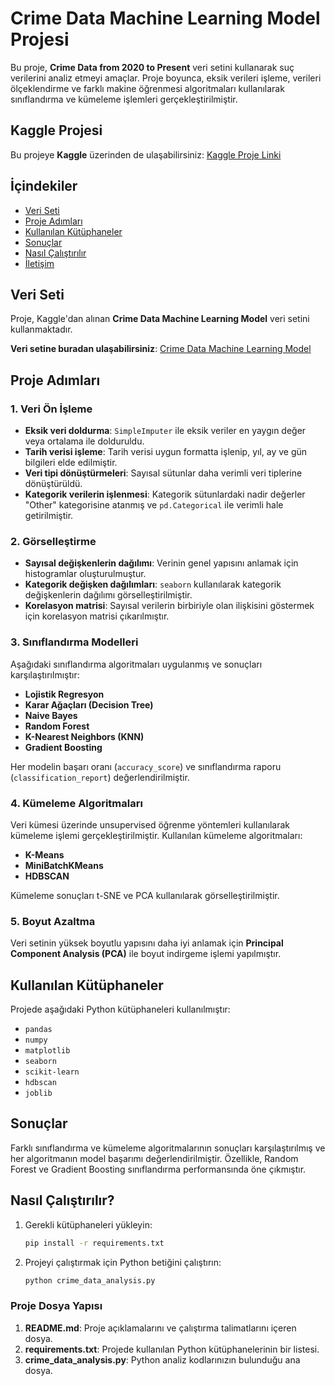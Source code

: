 # Crime Data Machine Learning Model Projesi

Bu proje, **Crime Data from 2020 to Present** veri setini kullanarak suç verilerini analiz etmeyi amaçlar. Proje boyunca, eksik verileri işleme, verileri ölçeklendirme ve farklı makine öğrenmesi algoritmaları kullanılarak sınıflandırma ve kümeleme işlemleri gerçekleştirilmiştir.

## Kaggle Projesi
Bu projeye **Kaggle** üzerinden de ulaşabilirsiniz: [Kaggle Proje Linki](https://www.kaggle.com/code/miraytepe/crime-data-machine-learning-model)

## İçindekiler
- [Veri Seti](#veri-seti)
- [Proje Adımları](#proje-adımları)
- [Kullanılan Kütüphaneler](#kullanılan-kütüphaneler)
- [Sonuçlar](#sonuçlar)
- [Nasıl Çalıştırılır](#nasıl-çalıştırılır)
- [İletişim](#iletişim)

## Veri Seti
Proje, Kaggle'dan alınan **Crime Data Machine Learning Model** veri setini kullanmaktadır.

**Veri setine buradan ulaşabilirsiniz**: [Crime Data Machine Learning Model](https://www.kaggle.com/datasets/candacegostinski/crime-data-analysis)

## Proje Adımları

### 1. Veri Ön İşleme
- **Eksik veri doldurma**: `SimpleImputer` ile eksik veriler en yaygın değer veya ortalama ile dolduruldu.
- **Tarih verisi işleme**: Tarih verisi uygun formatta işlenip, yıl, ay ve gün bilgileri elde edilmiştir.
- **Veri tipi dönüştürmeleri**: Sayısal sütunlar daha verimli veri tiplerine dönüştürüldü.
- **Kategorik verilerin işlenmesi**: Kategorik sütunlardaki nadir değerler "Other" kategorisine atanmış ve `pd.Categorical` ile verimli hale getirilmiştir.

### 2. Görselleştirme
- **Sayısal değişkenlerin dağılımı**: Verinin genel yapısını anlamak için histogramlar oluşturulmuştur.
- **Kategorik değişken dağılımları**: `seaborn` kullanılarak kategorik değişkenlerin dağılımı görselleştirilmiştir.
- **Korelasyon matrisi**: Sayısal verilerin birbiriyle olan ilişkisini göstermek için korelasyon matrisi çıkarılmıştır.

### 3. Sınıflandırma Modelleri
Aşağıdaki sınıflandırma algoritmaları uygulanmış ve sonuçları karşılaştırılmıştır:
- **Lojistik Regresyon**
- **Karar Ağaçları (Decision Tree)**
- **Naive Bayes**
- **Random Forest**
- **K-Nearest Neighbors (KNN)**
- **Gradient Boosting**

Her modelin başarı oranı (`accuracy_score`) ve sınıflandırma raporu (`classification_report`) değerlendirilmiştir.

### 4. Kümeleme Algoritmaları
Veri kümesi üzerinde unsupervised öğrenme yöntemleri kullanılarak kümeleme işlemi gerçekleştirilmiştir. Kullanılan kümeleme algoritmaları:
- **K-Means**
- **MiniBatchKMeans**
- **HDBSCAN**

Kümeleme sonuçları t-SNE ve PCA kullanılarak görselleştirilmiştir.

### 5. Boyut Azaltma
Veri setinin yüksek boyutlu yapısını daha iyi anlamak için **Principal Component Analysis (PCA)** ile boyut indirgeme işlemi yapılmıştır.

## Kullanılan Kütüphaneler
Projede aşağıdaki Python kütüphaneleri kullanılmıştır:
- `pandas`
- `numpy`
- `matplotlib`
- `seaborn`
- `scikit-learn`
- `hdbscan`
- `joblib`

## Sonuçlar
Farklı sınıflandırma ve kümeleme algoritmalarının sonuçları karşılaştırılmış ve her algoritmanın model başarımı değerlendirilmiştir. Özellikle, Random Forest ve Gradient Boosting sınıflandırma performansında öne çıkmıştır.

## Nasıl Çalıştırılır?

1. Gerekli kütüphaneleri yükleyin:
   ```bash
   pip install -r requirements.txt
2. Projeyi çalıştırmak için Python betiğini çalıştırın:
   ```bash
   python crime_data_analysis.py

### Proje Dosya Yapısı

1. **README.md**: Proje açıklamalarını ve çalıştırma talimatlarını içeren dosya.
2. **requirements.txt**: Projede kullanılan Python kütüphanelerinin bir listesi.
3. **crime_data_analysis.py**: Python analiz kodlarınızın bulunduğu ana dosya.

